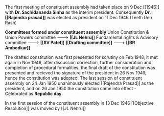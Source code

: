 The first meeting of constituent assembly had taken place on 9 Dec [[1946]] with **Dr. Sachidananda Sinha** as the interim president. Consequently **Dr. [[Rajendra prasad]]** was elected as president on 11 Dec 1946 (Teeth Den Rash)

**Committees formed under constituent assembly**
Union Constitution & Union Powers committee ---> **[[JL Nehru]]** 
Fundamental rights  & Advisory committee ---> **[[SV Patel]]**
**[[Drafting committee]]** ---> **[[BR Ambedkar]]** 

The drafted constitution was first presented for scrutiny on Feb 1948, it met again in Nov 1948, after discussion correction, further consideration and completion of procedural formalities, the final draft of the constitution was presented and recieved the signature of the president in 26 Nov 1949, hence the constitution was adopted.
The last session of constituent assembly on 24 Jan 1950 unanimously elected [[Rajendra Prasad]] as the president, and on 26 Jan 1950 the constitution came into effect - Celebrated as **Republic day**.

In the first session of the constituent assembly in 13 Dec 1946 [[Objective Resolution]] was moved by [[JL Nehru]]


